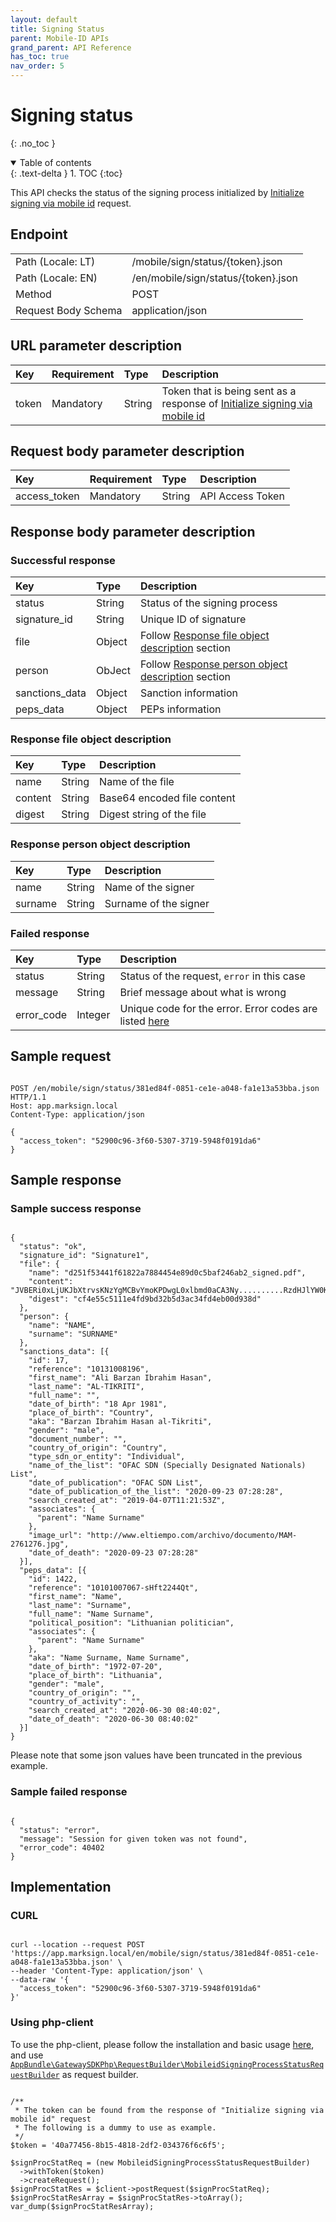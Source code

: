 ```yaml
---
layout: default
title: Signing Status
parent: Mobile-ID APIs
grand_parent: API Reference
has_toc: true
nav_order: 5
---
```


# Signing status
{: .no_toc }

<details open markdown="block">
  <summary>
    Table of contents
  </summary>
  {: .text-delta }
1. TOC
{:toc}
</details>

This API checks the status of the signing process initialized by [Initialize signing via mobile id](/api-references/mobileId/apiMobileidInitSigning.html#initialize-signing-via-mobile-id) request.

## Endpoint

<table>
  <tbody>
    <tr>
      <td>Path (Locale: LT)</td>
      <td>/mobile/sign/status/{token}.json</td>
    </tr>
    <tr>
      <td>Path (Locale: EN)</td>
      <td>/en/mobile/sign/status/{token}.json</td>
    </tr>
    <tr>
      <td>Method</td>
      <td>POST</td>
    </tr>
    <tr>
      <td>Request Body Schema</td>
      <td>application/json</td>
    </tr>
  </tbody>
</table>

## URL parameter description

| Key | Requirement | Type | Description |
| :--- | :--- | :--- | :--- |
| token | Mandatory | String | Token that is being sent as a response of [Initialize signing via mobile id](/api-references/mobileId/apiMobileidInitSigning.html#initialize-signing-via-mobile-id) |

## Request body parameter description

| Key | Requirement | Type | Description |
| :--- | :--- | :--- | :--- |
| access_token | Mandatory | String | API Access Token |



## Response body parameter description

### Successful response

| Key | Type | Description |
| :--- | :--- | :--- |
| status | String | Status of the signing process |
| signature_id | String | Unique ID of signature |
| file | Object | Follow [Response file object description](#response-file-object-description) section |
| person | ObJect | Follow [Response person object description](#response-person-object-description) section |
| sanctions_data | Object | Sanction information |
| peps_data | Object | PEPs information |

### Response file object description

| Key | Type | Description |
| :--- | :--- | :--- |
| name | String | Name of the file |
| content | String | Base64 encoded file content |
| digest | String | Digest string of the file |

### Response person object description

| Key | Type | Description |
| :--- | :--- | :--- |
| name | String | Name of the signer |
| surname | String | Surname of the signer |

### Failed response

| Key | Type | Description |
| :--- | :--- | :--- |
| status | String | Status of the request, `error` in this case |
| message | String | Brief message about what is wrong |
| error_code | Integer | Unique code for the error. Error codes are listed [here](/api-references/errorCodes.html) |

## Sample request

```

POST /en/mobile/sign/status/381ed84f-0851-ce1e-a048-fa1e13a53bba.json HTTP/1.1
Host: app.marksign.local
Content-Type: application/json

{
  "access_token": "52900c96-3f60-5307-3719-5948f0191da6"
}

```

## Sample response

### Sample success response

```

{
  "status": "ok",
  "signature_id": "Signature1",
  "file": {
    "name": "d251f53441f61822a7884454e89d0c5baf246ab2_signed.pdf",
    "content": "JVBERi0xLjUKJbXtrvsKNzYgMCBvYmoKPDwgL0xlbmd0aCA3Ny..........RzdHJlYW0KZW5kb2JqCnN0YXJ0eHJlZgo1MDg5MwolJUVPRgo=",
    "digest": "cf4e55c5111e4fd9bd32b5d3ac34fd4eb00d938d"
  },
  "person": {
    "name": "NAME",
    "surname": "SURNAME"
  },
  "sanctions_data": [{
    "id": 17,
    "reference": "10131008196",
    "first_name": "Ali Barzan Ibrahim Hasan",
    "last_name": "AL-TIKRITI",
    "full_name": "",
    "date_of_birth": "18 Apr 1981",
    "place_of_birth": "Country",
    "aka": "Barzan Ibrahim Hasan al-Tikriti",
    "gender": "male",
    "document_number": "",
    "country_of_origin": "Country",
    "type_sdn_or_entity": "Individual",
    "name_of_the_list": "OFAC SDN (Specially Designated Nationals) List",
    "date_of_publication": "OFAC SDN List",
    "date_of_publication_of_the_list": "2020-09-23 07:28:28",
    "search_created_at": "2019-04-07T11:21:53Z",
    "associates": {
      "parent": "Name Surname"
    },
    "image_url": "http://www.eltiempo.com/archivo/documento/MAM-2761276.jpg",
    "date_of_death": "2020-09-23 07:28:28"
  }],
  "peps_data": [{
    "id": 1422,
    "reference": "10101007067-sHft2244Qt",
    "first_name": "Name",
    "last_name": "Surname",
    "full_name": "Name Surname",
    "political_position": "Lithuanian politician",
    "associates": {
      "parent": "Name Surname"
    },
    "aka": "Name Surname, Name Surname",
    "date_of_birth": "1972-07-20",
    "place_of_birth": "Lithuania",
    "gender": "male",
    "country_of_origin": "",
    "country_of_activity": "",
    "search_created_at": "2020-06-30 08:40:02",
    "date_of_death": "2020-06-30 08:40:02"
  }]
}

```

Please note that some json values have been truncated in the previous example.

### Sample failed response

```

{
  "status": "error",
  "message": "Session for given token was not found",
  "error_code": 40402
}

```

## Implementation

### CURL

```

curl --location --request POST 'https://app.marksign.local/en/mobile/sign/status/381ed84f-0851-ce1e-a048-fa1e13a53bba.json' \
--header 'Content-Type: application/json' \
--data-raw '{
  "access_token": "52900c96-3f60-5307-3719-5948f0191da6"
}'

```

### Using php-client

To use the php-client, please follow the installation and basic usage [here](/sdk-php-client.html#usage), and use [`AppBundle\GatewaySDKPhp\RequestBuilder\MobileidSigningProcessStatusRequestBuilder`](/class-ref/GatewaySDKPhp/RequestBuilder/MobileidSigningProcessStatusRequestBuilder.html) as request builder.

```

/**
 * The token can be found from the response of "Initialize signing via mobile id" request
 * The following is a dummy to use as example.
 */
$token = '40a77456-8b15-4818-2df2-034376f6c6f5';

$signProcStatReq = (new MobileidSigningProcessStatusRequestBuilder)
  ->withToken($token)
  ->createRequest();
$signProcStatRes = $client->postRequest($signProcStatReq);
$signProcStatResArray = $signProcStatRes->toArray();
var_dump($signProcStatResArray);

```
